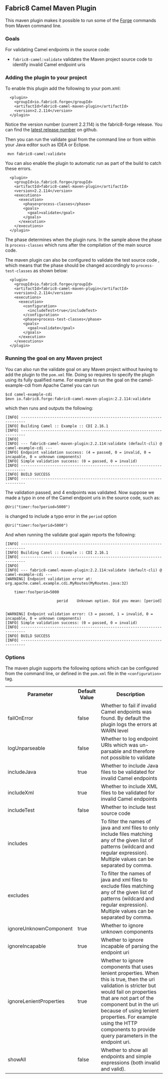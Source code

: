 ## Fabric8 Camel Maven Plugin

This maven plugin makes it possible to run some of the [Forge](forge.md) commands from Maven command line.


### Goals

For validating Camel endpoints in the source code:

* `fabric8-camel:validate` validates the Maven project source code to identify invalid Camel endpoint uris

### Adding the plugin to your project

To enable this plugin add the following to your pom.xml:

      <plugin>
        <groupId>io.fabric8.forge</groupId>
        <artifactId>fabric8-camel-maven-plugin</artifactId>
        <version>2.2.114</version>
      </plugin>

Notice the version number (current 2.2.114) is the fabric8-forge release. You can find the [latest release number](https://github.com/fabric8io/fabric8-forge/releases) on github. 

Then you can run the validate goal from the command line or from within your Java editor such as IDEA or Eclipse.

     mvn fabric8-camel:validate

You can also enable the plugin to automatic run as part of the build to catch these errors.

      <plugin>
        <groupId>io.fabric8.forge</groupId>
        <artifactId>fabric8-camel-maven-plugin</artifactId>
        <version>2.2.114</version>
        <executions>
          <execution>
            <phase>process-classes</phase>      
            <goals>
              <goal>validate</goal>
            </goals>
          </execution>
        </executions>
      </plugin>

The phase determines when the plugin runs. In the sample above the phase is `process-classes` which runs after the compilation of the main source code.

The maven plugin can also be configured to validate the test source code , which means that the phase should be changed accordingly to `process-test-classes` as shown below:

      <plugin>
        <groupId>io.fabric8.forge</groupId>
        <artifactId>fabric8-camel-maven-plugin</artifactId>
        <version>2.2.114</version>
        <executions>
          <execution>
            <configuration>
              <includeTest>true</includeTest>
            </configuration>
            <phase>process-test-classes</phase>      
            <goals>
              <goal>validate</goal>
            </goals>
          </execution>
        </executions>
      </plugin>


### Running the goal on any Maven project

You can also run the validate goal on any Maven project without having to add the plugin to the `pom.xml` file. Doing so requires to specify the plugin using its fully qualified name. For example to run the goal on the camel-example-cdi from Apache Camel you can run

    $cd camel-example-cdi
    $mvn io.fabric8.forge:fabric8-camel-maven-plugin:2.2.114:validate

which then runs and outputs the following:

```
[INFO] ------------------------------------------------------------------------
[INFO] Building Camel :: Example :: CDI 2.16.1
[INFO] ------------------------------------------------------------------------
[INFO]
[INFO] --- fabric8-camel-maven-plugin:2.2.114:validate (default-cli) @ camel-example-cdi ---
[INFO] Endpoint validation success: (4 = passed, 0 = invalid, 0 = incapable, 0 = unknown components)
[INFO] Simple validation success: (0 = passed, 0 = invalid)
[INFO] ------------------------------------------------------------------------
[INFO] BUILD SUCCESS
[INFO] ------------------------------------------------------------------------
```

The validation passed, and 4 endpoints was validated. Now suppose we made a typo in one of the Camel endpoint uris in the source code, such as:

    @Uri("timer:foo?period=5000")

is changed to include a typo error in the `period` option

    @Uri("timer:foo?perid=5000")

And when running the validate goal again reports the following:

```
[INFO] ------------------------------------------------------------------------
[INFO] Building Camel :: Example :: CDI 2.16.1
[INFO] ------------------------------------------------------------------------
[INFO]
[INFO] --- fabric8-camel-maven-plugin:2.2.114:validate (default-cli) @ camel-example-cdi ---
[WARNING] Endpoint validation error at: org.apache.camel.example.cdi.MyRoutes(MyRoutes.java:32)

	timer:foo?perid=5000

	                   perid    Unknown option. Did you mean: [period]


[WARNING] Endpoint validation error: (3 = passed, 1 = invalid, 0 = incapable, 0 = unknown components)
[INFO] Simple validation success: (0 = passed, 0 = invalid)
[INFO] ------------------------------------------------------------------------
[INFO] BUILD SUCCESS
[INFO] ------------------------------------------------------------------------
```


### Options

The maven plugin supports the following options which can be configured from the command line, or defined in the `pom.xml` file in the `<configuration>` tag.

<table class="table table-striped">
<tr>
<th>Parameter</th>
<th>Default Value</th>
<th>Description</th>
</tr>
<tr>
<td>failOnError</td>
<td>false</td>
<td>Whether to fail if invalid Camel endpoints was found. By default the plugin logs the errors at WARN level</td>
</tr>
<tr>
<td>logUnparseable</td>
<td>false</td>
<td>Whether to log endpoint URIs which was un-parsable and therefore not possible to validate</td>
</tr>
<tr>
<td>includeJava</td>
<td>true</td>
<td>Whether to include Java files to be validated for invalid Camel endpoints</td>
</tr>
<tr>
<td>includeXml</td>
<td>true</td>
<td>Whether to include XML files to be validated for invalid Camel endpoints</td>
</tr>
<tr>
<td>includeTest</td>
<td>false</td>
<td>Whether to include test source code</td>
</tr>
<tr>
<td>includes</td>
<td></td>
<td>To filter the names of java and xml files to only include files matching any of the given list of patterns (wildcard and regular expression). Multiple values can be separated by comma.</td>
</tr>
<tr>
<td>excludes</td>
<td></td>
<td>To filter the names of java and xml files to exclude files matching any of the given list of patterns (wildcard and regular expression). Multiple values can be separated by comma.</td>
</tr>
<tr>
<td>ignoreUnknownComponent</td>
<td>true</td>
<td>Whether to ignore unknown components</td>
</tr>
<tr>
<td>ignoreIncapable</td>
<td>true</td>
<td>Whether to ignore incapable of parsing the endpoint uri</td>
</tr>
<tr>
<td>ignoreLenientProperties</td>
<td>true</td>
<td>Whether to ignore components that uses lenient properties. When this is true, then the uri validation is stricter but would fail on properties that are not part of the component but in the uri because of using lenient properties. For example using the HTTP components to provide query parameters in the endpoint uri.</td>
</tr>
<tr>
<td>showAll</td>
<td>false</td>
<td>Whether to show all endpoints and simple expressions (both invalid and valid).</td>
</tr>
</table>